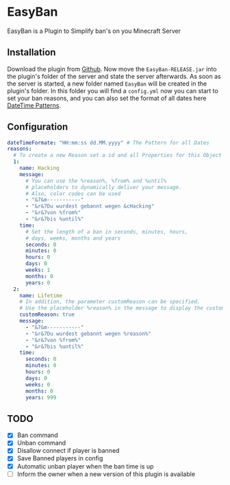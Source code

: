# EasyBan

EasyBan is a Plugin to Simplify ban's on you Minecraft Server

## Installation

Download the plugin from [Github](https://github.com/Bmxertv/EasyBan). Now move
the `EasyBan-RELEASE.jar` into the plugin's folder of the server and state the server afterwards. As soon as the server is
started, a new folder named `EasyBan` will be created in the plugin's folder. In this folder you will find a `config.yml` now
you can start to set your ban reasons, and you can also set the format of all dates
here [DateTime Patterns](https://www.baeldung.com/java-datetimeformatter#dateFormatter).

## Configuration
```yml
dateTimeFormate: "HH:mm:ss dd.MM.yyyy" # The Pattern for all Dates
reasons:
  # To create a new Reason set a id and all Properties for this Object 
  1:
    name: Hacking
    message:
      # You can use the %reason%, %from% and %until% 
      # placeholders to dynamically deliver your message.
      # Also, color codes can be used
      - "&7&m-----------"
      - "&r&7Du wurdest gebannt wegen &cHacking"
      - "&r&7von %from%"
      - "&r&7bis %until%"
    time:
      # Set the length of a ban in seconds, minutes, hours,
      # days, weeks, months and years
      seconds: 0
      minutes: 0
      hours: 0
      days: 0
      weeks: 1
      months: 0
      years: 0
  2:
    name: Lifetime
    # In addition, the parameter customReason can be specified.
    # Use the placeholder %reason% in the message to display the custom reason.
    customReason: true
    message:
      - "&7&m-----------"
      - "&r&7Du wurdest gebannt wegen %reason%"
      - "&r&7von %from%"
      - "&r&7bis %until%"
    time:
      seconds: 0
      minutes: 0
      hours: 0
      days: 0
      weeks: 0
      months: 0
      years: 999
```

## TODO
- [X] Ban command
- [X] Unban command
- [X] Disallow connect if player is banned
- [X] Save Banned players in config
- [X] Automatic unban player when the ban time is up
- [ ] Inform the owner when a new version of this plugin is available